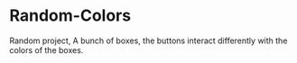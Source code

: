 # Random-Colors
Random project, A bunch of boxes, the buttons interact differently with the colors of the boxes. 
